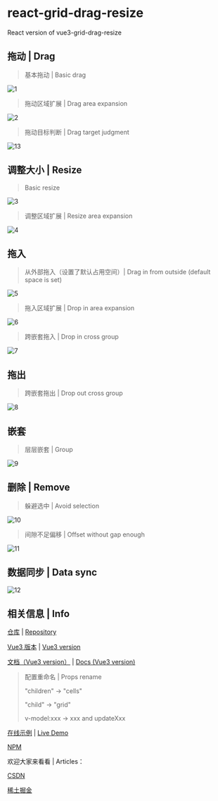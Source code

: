 # react-grid-drag-resize

React version of vue3-grid-drag-resize

## 拖动 | Drag

> 基本拖动 | Basic drag

![1](https://github.com/user-attachments/assets/b8836f09-e552-4464-a98a-1063959a03f5)

> 拖动区域扩展 | Drag area expansion

![2](https://github.com/user-attachments/assets/e5506b0e-a419-44c8-a52e-208d61147b02)

> 拖动目标判断 | Drag target judgment

![13](https://github.com/user-attachments/assets/0a6fcb91-1f20-4fdb-a99f-60946b814a16)

## 调整大小 | Resize

> Basic resize

![3](https://github.com/user-attachments/assets/f9c44e73-6000-4680-9e6e-36d96b5585ef)

> 调整区域扩展 | Resize area expansion

![4](https://github.com/user-attachments/assets/2c043703-5956-4ff6-b71a-6c3bb27ce20c)

## 拖入

> 从外部拖入（设置了默认占用空间）| Drag in from outside (default space is set)

![5](https://github.com/user-attachments/assets/9f7936a5-a68a-4701-84cf-2b02232ed02a)

> 拖入区域扩展 | Drop in area expansion

![6](https://github.com/user-attachments/assets/2894dadc-981e-4a74-87d4-32477059fef2)

> 跨嵌套拖入 | Drop in cross group

![7](https://github.com/user-attachments/assets/50221885-27df-42ac-96d0-db23b73711d7)

## 拖出

> 跨嵌套拖出 | Drop out cross group

![8](https://github.com/user-attachments/assets/f426ffbf-254a-4ccc-bf49-d09dec755149)

## 嵌套

> 层层嵌套 | Group

![9](https://github.com/user-attachments/assets/1d158bb8-7039-45e2-8331-f1bd177e900b)

## 删除 | Remove

> 躲避选中 | Avoid selection

![10](https://github.com/user-attachments/assets/9f5b8b8b-a33a-4505-a52a-37b5e70351f6)

> 间隙不足偏移 | Offset without gap enough

![11](https://github.com/user-attachments/assets/5e2645e9-2e91-4761-8a82-42f3462d2800)

## 数据同步 | Data sync

![12](https://github.com/user-attachments/assets/556c0759-4981-4581-a256-70a9ec13a7ed)

## 相关信息 | Info

[仓库](https://github.com/xachary/react-grid-drag-resize) | [Repository](https://github.com/xachary/react-grid-drag-resize)

[Vue3 版本](https://github.com/xachary/vue3-grid-drag-resize) | [Vue3 version](https://github.com/xachary/vue3-grid-drag-resize)

[文档（Vue3 version）](https://xachary.github.io/vue3-grid-drag-resize/) | [Docs (Vue3 version)](https://xachary.github.io/vue3-grid-drag-resize/en/)

> 配置重命名 | Props rename
>
> "children" -&gt; "cells"
>
> "child" -&gt; "grid"
>
> v-model:xxx -&gt; xxx and updateXxx

[在线示例](https://xachary.github.io/react-grid-drag-resize/demo/index.html) | [Live Demo](https://xachary.github.io/react-grid-drag-resize/demo/index.html)

[NPM](https://www.npmjs.com/package/react-grid-drag-resize)

欢迎大家来看看 | Articles：

[CSDN](https://blog.csdn.net/xachary2/category_12804120.html)

[稀土掘金](https://juejin.cn/column/7423692195735224335)
